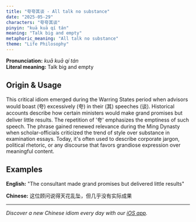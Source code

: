 ```yaml
---
title: "夸夸其谈 - All talk no substance"
date: "2025-05-29"
characters: "夸夸其谈"
pinyin: "kuā kuā qí tán"
meaning: "Talk big and empty"
metaphoric_meaning: "All talk no substance"
theme: "Life Philosophy"
---
```


**Pronunciation:** *kuā kuā qí tán*  
**Literal meaning:** Talk big and empty

## Origin & Usage

This critical idiom emerged during the Warring States period when advisors would boast (夸) excessively (夸) in their (其) speeches (谈). Historical accounts describe how certain ministers would make grand promises but deliver little results. The repetition of '夸' emphasizes the emptiness of such speech. The phrase gained renewed relevance during the Ming Dynasty when scholar-officials criticized the trend of style over substance in examination essays. Today, it's often used to describe corporate jargon, political rhetoric, or any discourse that favors grandiose expression over meaningful content.

## Examples

**English:** "The consultant made grand promises but delivered little results"

**Chinese:** 这位顾问说得天花乱坠，但几乎没有实际成果

---

*Discover a new Chinese idiom every day with our [iOS app](https://apps.apple.com/us/app/daily-chinese-idioms/id6740611324).*
